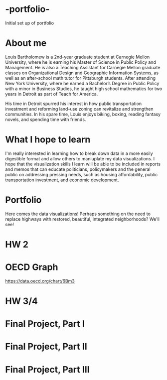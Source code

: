 # -portfolio-
Initial set up of portfolio

# About me
Louis Bartholomew is a 2nd-year graduate student at Carnegie Mellon University, where he is earning his Master of Science in Public Policy and Management. He is also a Teaching Assistant for Carnegie Mellon graduate classes on Organizational Design and Geographic Information Systems, as well as an after-school math tutor for Pittsburgh students. After attending New York University, where he earned a Bachelor’s Degree in Public Policy with a minor in Business Studies, he taught high school mathematics for two years in Detroit as part of Teach for America. 

His time in Detroit spurred his interest in how public transportation investment and reforming land-use zoning can revitalize and strengthen communities. In his spare time, Louis enjoys biking, boxing, reading fantasy novels, and spending time with friends.

# What I hope to learn
I'm really interested in learning how to break down data in a more easily digestible format and allow others to maniuplate my data visualizations. I hope that the visualization skills I learn will be able to be included in reports and memos that can educate politicians, policymakers and the general public on addressing pressing needs, such as housing affordability, public transportation investment, and economic development.

# Portfolio
Here comes the data visualizations! Perhaps something on the need to replace highways with restored, beautiful, integrated neighborhoods? We'll see!

# HW 2

# OECD Graph

https://data.oecd.org/chart/6Bm3

# HW 3/4

# Final Project, Part I

# Final Project, Part II

# Final Project, Part III

